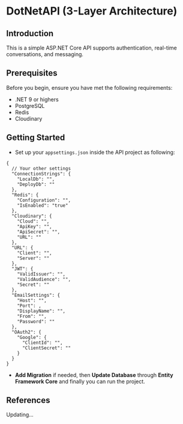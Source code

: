 # DotNetAPI (3-Layer Architecture)

## Introduction

This is a simple ASP.NET Core API supports authentication, real-time conversations, and messaging.

## Prerequisites

Before you begin, ensure you have met the following requirements:

- .NET 9 or highers
- PostgreSQL
- Redis
- Cloudinary

## Getting Started

- Set up your `appsettings.json` inside the API project as following:

```
{
  // Your other settings
  "ConnectionStrings": {
    "LocalDb": "",
    "DeployDb": ""
  },
  "Redis": {
    "Configuration": "",
    "IsEnabled": "true"
  },
  "Cloudinary": {
    "Cloud": "",
    "ApiKey": "",
    "ApiSecret": "",
    "URL": ""
  },
  "URL": {
    "Client": "",
    "Server": ""
  },
  "JWT": {
    "ValidIssuer": "",
    "ValidAudience": "",
    "Secret": ""
  },
  "EmailSettings": {
    "Host": "",
    "Port": ,
    "DisplayName": "",
    "From": "",
    "Password": ""
  },
  "OAuth2": {
    "Google": {
      "ClientId": "",
      "ClientSecret": ""
    }
  }
}
```

- **Add Migration** if needed, then **Update Database** through **Entity Framework Core** and finally you can run the project.

## References

Updating...
